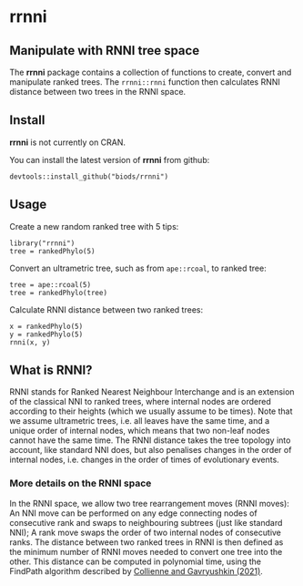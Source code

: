 # rrnni
## Manipulate with RNNI tree space

The **rrnni** package contains a collection of functions to create, convert and
manipulate ranked trees. The `rrnni::rnni` function then calculates
RNNI distance between two trees in the RNNI space.

## Install

**rrnni** is not currently on CRAN.

You can install the latest version of **rrnni** from github:

```{r}
devtools::install_github("biods/rrnni")
```

## Usage

Create a new random ranked tree with 5 tips:

```{r}
library("rrnni")
tree = rankedPhylo(5)
```

Convert an ultrametric tree, such as from `ape::rcoal`, to ranked tree:

```{r}
tree = ape::rcoal(5)
tree = rankedPhylo(tree)
```

Calculate RNNI distance between two ranked trees:

```{r}
x = rankedPhylo(5)
y = rankedPhylo(5)
rnni(x, y)
```

## What is RNNI?

RNNI stands for Ranked Nearest Neighbour Interchange and is an extension of the classical NNI to ranked trees, where internal nodes are ordered according to their heights (which we usually assume to be times).
Note that we assume ultrametric trees, i.e. all leaves have the same time, and a unique order of internal nodes, which means that two non-leaf nodes cannot have the same time.
The RNNI distance takes the tree topology into account, like standard NNI does, but also penalises changes in the order of internal nodes, i.e. changes in the order of times of evolutionary events.

### More details on the RNNI space

In the RNNI space, we allow two tree rearrangement moves (RNNI moves):
An NNI move can be performed on any edge connecting nodes of consecutive rank and swaps to neighbouring subtrees (just like standard NNI);
A rank move swaps the order of two internal nodes of consecutive ranks.
The distance between two ranked trees in RNNI is then defined as the minimum number of RNNI moves needed to convert one tree into the other.
This distance can be computed in polynomial time, using the FindPath algorithm described by [Collienne and Gavryushkin (2021)](https://link.springer.com/article/10.1007/s00285-021-01567-5).